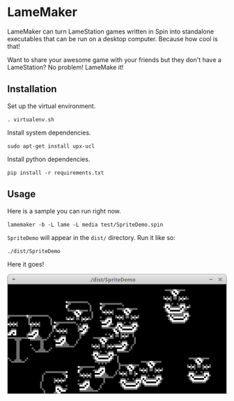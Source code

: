 # LameMaker

LameMaker can turn LameStation games written in Spin into standalone
executables that can be run on a desktop computer. Because how cool is that!

Want to share your awesome game with your friends but they don't have a
LameStation? No problem! LameMake it!

## Installation

Set up the virtual environment.

    . virtualenv.sh

Install system dependencies.

    sudo apt-get install upx-ucl

Install python dependencies.

    pip install -r requirements.txt

## Usage

Here is a sample you can run right now.

    lamemaker -b -L lame -L media test/SpriteDemo.spin 

`SpriteDemo` will appear in the `dist/` directory. Run it like so:

    ./dist/SpriteDemo

Here it goes!

![](screenshots/dist-SpriteDemo.png)
